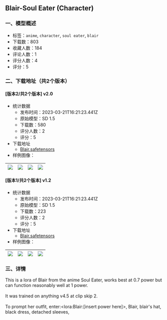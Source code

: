 ## Blair-Soul Eater (Character)
### 一、模型概述

- 标签：`anime`, `character`, `soul eater`, `blair`
- 下载数：803
- 收藏人数：184
- 评论人数：1
- 评分人数：4
- 评分：5

### 二、下载地址（共2个版本）

#### [版本2/共2个版本] v2.0

- 统计数据
  - 发布时间：2023-03-21T16:21:23.441Z
  - 原始模型：SD 1.5
  - 下载数：580
  - 评分人数：2
  - 评分：5
- 下载地址
  - [Blair.safetensors](https://civitai.com/api/download/models/22455)
- 样例图像：

| <img src="https://image.civitai.com/xG1nkqKTMzGDvpLrqFT7WA/ae24b134-b5bc-43a2-8d63-c40ded75bd00/width=450/241536.jpeg" /> | <img src="https://image.civitai.com/xG1nkqKTMzGDvpLrqFT7WA/2f12945b-061e-44b0-e653-4ece1d032900/width=450/241535.jpeg" /> | <img src="https://image.civitai.com/xG1nkqKTMzGDvpLrqFT7WA/e90ccf45-a735-4352-cee3-1b6068e3bc00/width=450/241534.jpeg" /> | <img src="https://image.civitai.com/xG1nkqKTMzGDvpLrqFT7WA/f96f0de2-5d1b-4855-1c5f-836e3137c900/width=450/241533.jpeg" /> |
| ---- | ---- | ---- | ---- |

#### [版本1/共2个版本] v1.2

- 统计数据
  - 发布时间：2023-03-21T16:21:23.441Z
  - 原始模型：SD 1.5
  - 下载数：223
  - 评分人数：2
  - 评分：5
- 下载地址
  - [Blair.safetensors](https://civitai.com/api/download/models/16897)
- 样例图像：

| <img src="https://image.civitai.com/xG1nkqKTMzGDvpLrqFT7WA/7de90a9a-512f-4d24-95f7-d2bf1e804200/width=450/172124.jpeg" /> | <img src="https://image.civitai.com/xG1nkqKTMzGDvpLrqFT7WA/0e8342cd-3ab5-4a66-fd54-714cf1426100/width=450/172123.jpeg" /> | <img src="https://image.civitai.com/xG1nkqKTMzGDvpLrqFT7WA/0c238564-1484-4525-97e5-4c5c1c950600/width=450/172122.jpeg" /> | <img src="https://image.civitai.com/xG1nkqKTMzGDvpLrqFT7WA/43c63cb9-6527-4b77-19fd-4b83c1739a00/width=450/172121.jpeg" /> |
| ---- | ---- | ---- | ---- |


### 三、详情
<p>This is a lora of Blair from the anime Soul Eater, works best at 0.7 power but can function reasonably well at 1 power.<br /><br />It was trained on anything v4.5 at clip skip 2.<br /><br />To prompt her outfit, enter:&lt;lora:Blair:[insert power here]&gt;, Blair, blair's hat, black dress, detached sleeves, </p>